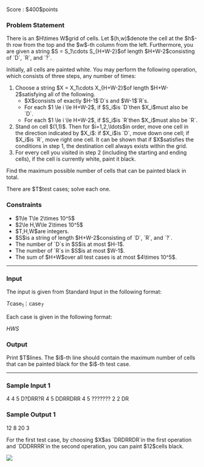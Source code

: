 
<div>

<span>

<span>

<p>
Score : $400$points
</p>

<div>

<section>

### **Problem Statement**

<p>
There is an $H\times W$grid of cells. Let $(h,w)$denote the cell at the $h$-th row from the top and the $w$-th column from the left. Furthermore, you are given a string $S = S_1\cdots S_{H+W-2}$of length $H+W-2$consisting of `D`, `R`, and `?`.
</p>

<p>
Initially, all cells are painted white. You may perform the following operation, which consists of three steps, any number of times:
</p>

<ol>

<li>
Choose a string $X = X_1\cdots X_{H+W-2}$of length $H+W-2$satisfying all of the following.
<ul>

<li>
$X$consists of exactly $H-1$`D`s and $W-1$`R`s.
</li>

<li>
For each $1 \le i \le H+W-2$, if $S_i$is `D`then $X_i$must also be `D`.
</li>

<li>
For each $1 \le i \le H+W-2$, if $S_i$is `R`then $X_i$must also be `R`.
</li>

</ul>

</li>

<li>
Stand on cell $(1,1)$. Then for $i=1,2,\ldots$in order, move one cell in the direction indicated by $X_i$: if $X_i$is `D`, move down one cell; if $X_i$is `R`, move right one cell. It can be shown that if $X$satisfies the conditions in step 1, the destination cell always exists within the grid.
</li>

<li>
For every cell you visited in step 2 (including the starting and ending cells), if the cell is currently white, paint it black.
</li>

</ol>

<p>
Find the maximum possible number of cells that can be painted black in total.
</p>

<p>
There are $T$test cases; solve each one.
</p>

</section>

</div>

<div>

<section>

### **Constraints**

<ul>

<li>
$1\le T\le 2\times 10^5$
</li>

<li>
$2\le H,W\le 2\times 10^5$
</li>

<li>
$T,H,W$are integers.
</li>

<li>
$S$is a string of length $H+W-2$consisting of `D`, `R`, and `?`.
</li>

<li>
The number of `D`s in $S$is at most $H-1$.
</li>

<li>
The number of `R`s in $S$is at most $W-1$.
</li>

<li>
The sum of $H+W$over all test cases is at most $4\times 10^5$.
</li>

</ul>

</section>

</div>

---

<div>

<div>

<section>

### **Input**

<p>
The input is given from Standard Input in the following format:
</p>

<div>

$T$$\text{case}_1$$\vdots$$\text{case}_T$
</div>

<p>
Each case is given in the following format:
</p>

<div>

$H$$W$$S$
</div>

</section>

</div>

<div>

<section>

### **Output**

<p>
Print $T$lines. The $i$-th line should contain the maximum number of cells that can be painted black for the $i$-th test case.
</p>

</section>

</div>

</div>

---

<div>

<section>

### **Sample Input 1**

<div>

4
4 5
D?DRR?R
4 5
DDRRDRR
4 5
???????
2 2
DR

</div>

</section>

</div>

<div>

<section>

### **Sample Output 1**

<div>

12
8
20
3

</div>

<p>
For the first test case, by choosing $X$as `DRDRRDR`in the first operation and `DDDRRRR`in the second operation, you can paint $12$cells black.
</p>

<p>

<img src="https://img.atcoder.jp/arc197/fe14a42d236585f23bf6e59480bb45ac.png">

</img>

</p>

</section>

</div>

</span>

</span>

</div>
